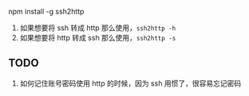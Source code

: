 npm install -g ssh2http 

1. 如果想要将 ssh 转成 http 那么使用，`ssh2http -h`
2. 如果想要将 http 转成 ssh  那么使用，`ssh2http -s`

## TODO

1. 如何记住账号密码使用 http 的时候，因为 ssh 用惯了，很容易忘记密码

